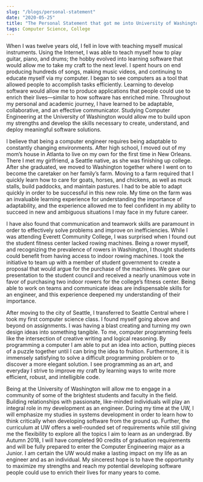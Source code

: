 ```yaml
---
slug: "/blogs/personal-statement"
date: "2020-05-25"
title: "The Personal Statement that got me into University of Washington CSE"
tags: Computer Science, College
---
```


When I was twelve years old, I fell in love with teaching myself musical instruments. Using the Internet, I was able to teach myself how to play guitar, piano, and drums; the hobby evolved into learning software that would allow me to take my craft to the next level. I spent hours on end producing hundreds of songs, making music videos, and continuing to educate myself via my computer. I began to see computers as a tool that allowed people to accomplish tasks efficiently. Learning to develop software would allow me to produce applications that people could use to enrich their lives—similar to how software has enriched mine. Throughout my personal and academic journey, I have learned to be adaptable, collaborative, and an effective communicator. Studying Computer Engineering at the University of Washington would allow me to build upon my strengths and develop the skills necessary to create, understand, and deploy meaningful software solutions.

I believe that being a computer engineer requires being adaptable to constantly changing environments. After high school, I moved out of my mom’s house in Atlanta to live on my own for the first time in New Orleans. There I met my girlfriend, a Seattle native, as she was finishing up college. After she graduated, we moved to Washington together where I went on to become the caretaker on her family’s farm. Moving to a farm required that I quickly learn how to care for goats, horses, and chickens, as well as muck stalls, build paddocks, and maintain pastures. I had to be able to adapt quickly in order to be successful in this new role. My time on the farm was an invaluable learning experience for understanding the importance of adaptability, and the experience allowed me to feel confident in my ability to succeed in new and ambiguous situations I may face in my future career.

I have also found that communication and teamwork skills are paramount in order to effectively solve problems and improve on inefficiencies. While I was attending Everett Community College, I was surprised when I found out the student fitness center lacked rowing machines. Being a rower myself, and recognizing the prevalence of rowers in Washington, I thought students could benefit from having access to indoor rowing machines. I took the initiative to team up with a member of student government to create a proposal that would argue for the purchase of the machines. We gave our presentation to the student council and received a nearly unanimous vote in favor of purchasing two indoor rowers for the college’s fitness center. Being able to work on teams and communicate ideas are indispensable skills for an engineer, and this experience deepened my understanding of their importance.

After moving to the city of Seattle, I transferred to Seattle Central where I took my first computer science class. I found myself going above and beyond on assignments. I was having a blast creating and turning my own design ideas into something tangible. To me, computer programming feels like the intersection of creative writing and logical reasoning. By programming a computer I am able to put an idea into action, putting pieces of a puzzle together until I can bring the idea to fruition. Furthermore, it is immensely satisfying to solve a difficult programming problem or to discover a more elegant solution. I see programming as an art, and everyday I strive to improve my craft by learning ways to write more efficient, robust, and intelligible code.

Being at the University of Washington will allow me to engage in a community of some of the brightest students and faculty in the field. Building relationships with passionate, like-minded individuals will play an integral role in my development as an engineer. During my time at the UW, I will emphasize my studies in systems development in order to learn how to think critically when developing software from the ground up. Further, the curriculum at UW offers a well-rounded set of requirements while still giving me the flexibility to explore all the topics I aim to learn as an undergrad. By Autumn 2018, I will have completed 90 credits of graduation requirements and will be fully prepared to enter the Computer Engineering major as a Junior. I am certain the UW would make a lasting impact on my life as an engineer and as an individual. My sincerest hope is to have the opportunity to maximize my strengths and reach my potential developing software people could use to enrich their lives for many years to come.
